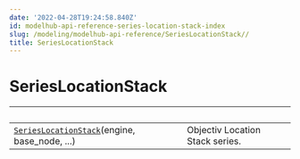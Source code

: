 ```yaml
---
date: '2022-04-28T19:24:58.840Z'
id: modelhub-api-reference-series-location-stack-index
slug: /modeling/modelhub-api-reference/SeriesLocationStack//
title: SeriesLocationStack
---
```


# SeriesLocationStack

| &nbsp;                                            | &nbsp;                                                                                                                                                                                                                 |
| ------------------------------------------------- | --------------------------------------------------------------------------------------------------------------------------------------------------------------------------------------------------------------------- |
| [`SeriesLocationStack`](/docs/modeling/modelhub-api-reference/SeriesLocationStack/modelhub.SeriesLocationStack/#modelhub.SeriesLocationStack)(engine, base_node, ...)       | Objectiv Location Stack series.                                                                                                                                                                                        |
